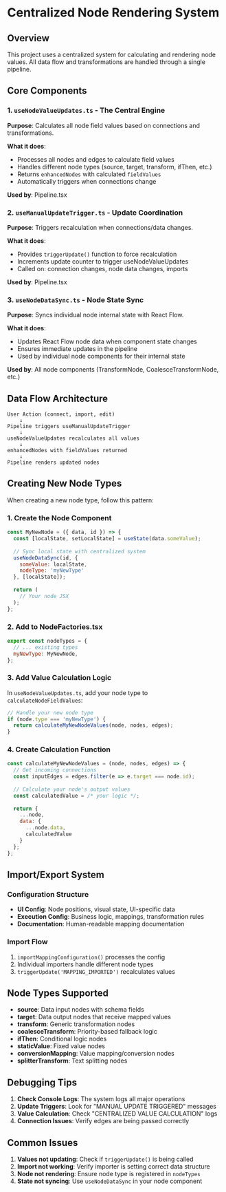 # Centralized Node Rendering System

## Overview
This project uses a centralized system for calculating and rendering node values. All data flow and transformations are handled through a single pipeline.

## Core Components

### 1. `useNodeValueUpdates.ts` - The Central Engine
**Purpose**: Calculates all node field values based on connections and transformations.

**What it does**:
- Processes all nodes and edges to calculate field values
- Handles different node types (source, target, transform, ifThen, etc.)
- Returns `enhancedNodes` with calculated `fieldValues`
- Automatically triggers when connections change

**Used by**: Pipeline.tsx

### 2. `useManualUpdateTrigger.ts` - Update Coordination
**Purpose**: Triggers recalculation when connections/data changes.

**What it does**:
- Provides `triggerUpdate()` function to force recalculation
- Increments update counter to trigger useNodeValueUpdates
- Called on: connection changes, node data changes, imports

**Used by**: Pipeline.tsx

### 3. `useNodeDataSync.ts` - Node State Sync
**Purpose**: Syncs individual node internal state with React Flow.

**What it does**:
- Updates React Flow node data when component state changes
- Ensures immediate updates in the pipeline
- Used by individual node components for their internal state

**Used by**: All node components (TransformNode, CoalesceTransformNode, etc.)

## Data Flow Architecture

```
User Action (connect, import, edit)
    ↓
Pipeline triggers useManualUpdateTrigger
    ↓
useNodeValueUpdates recalculates all values
    ↓
enhancedNodes with fieldValues returned
    ↓
Pipeline renders updated nodes
```

## Creating New Node Types

When creating a new node type, follow this pattern:

### 1. Create the Node Component
```jsx
const MyNewNode = ({ data, id }) => {
  const [localState, setLocalState] = useState(data.someValue);
  
  // Sync local state with centralized system
  useNodeDataSync(id, { 
    someValue: localState,
    nodeType: 'myNewType'
  }, [localState]);
  
  return (
    // Your node JSX
  );
};
```

### 2. Add to NodeFactories.tsx
```jsx
export const nodeTypes = {
  // ... existing types
  myNewType: MyNewNode,
};
```

### 3. Add Value Calculation Logic
In `useNodeValueUpdates.ts`, add your node type to `calculateNodeFieldValues`:

```jsx
// Handle your new node type
if (node.type === 'myNewType') {
  return calculateMyNewNodeValues(node, nodes, edges);
}
```

### 4. Create Calculation Function
```jsx
const calculateMyNewNodeValues = (node, nodes, edges) => {
  // Get incoming connections
  const inputEdges = edges.filter(e => e.target === node.id);
  
  // Calculate your node's output values
  const calculatedValue = /* your logic */;
  
  return {
    ...node,
    data: {
      ...node.data,
      calculatedValue
    }
  };
};
```

## Import/Export System

### Configuration Structure
- **UI Config**: Node positions, visual state, UI-specific data
- **Execution Config**: Business logic, mappings, transformation rules
- **Documentation**: Human-readable mapping documentation

### Import Flow
1. `importMappingConfiguration()` processes the config
2. Individual importers handle different node types
3. `triggerUpdate('MAPPING_IMPORTED')` recalculates values

## Node Types Supported

- **source**: Data input nodes with schema fields
- **target**: Data output nodes that receive mapped values
- **transform**: Generic transformation nodes
- **coalesceTransform**: Priority-based fallback logic
- **ifThen**: Conditional logic nodes
- **staticValue**: Fixed value nodes
- **conversionMapping**: Value mapping/conversion nodes
- **splitterTransform**: Text splitting nodes

## Debugging Tips

1. **Check Console Logs**: The system logs all major operations
2. **Update Triggers**: Look for "MANUAL UPDATE TRIGGERED" messages
3. **Value Calculation**: Check "CENTRALIZED VALUE CALCULATION" logs
4. **Connection Issues**: Verify edges are being passed correctly

## Common Issues

1. **Values not updating**: Check if `triggerUpdate()` is being called
2. **Import not working**: Verify importer is setting correct data structure
3. **Node not rendering**: Ensure node type is registered in `nodeTypes`
4. **State not syncing**: Use `useNodeDataSync` in your node component
